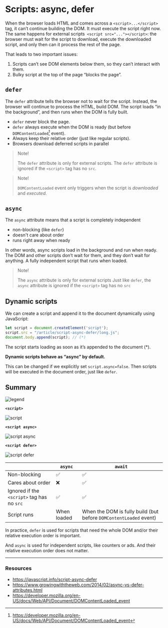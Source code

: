 # Scripts: async, defer

When the browser loads HTML and comes across a `<script>...</script>` tag, it can’t continue building the DOM. It must execute the script right now. The same happens for external scripts` <script src="..."></script>`: the browser must wait for the script to download, execute the downloaded script, and only then can it process the rest of the page.

That leads to two important issues:

1. Scripts can’t see DOM elements below them, so they can’t interact with them.
1. Bulky script at the top of the page “blocks the page”. 

## `defer`

The `defer` attribute tells the browser not to wait for the script. Instead, the browser will continue to process the HTML, build DOM. The script loads “in the background”, and then runs when the DOM is fully built.

- `defer` never block the page.
- `defer` always execute when the DOM is ready (but before `DOMContentLoaded`[^1] event).
- Always keep their relative order (just like regular scripts).
- Browsers download deferred scripts in parallel

> Note!
>
> The `defer` attribute is only for external scripts. The `defer` attribute is ignored if the `<script>` tag has no `src`.

> Note!
>
> `DOMContentLoaded` event only triggers when the script is _downloaded_ and _executed._

## `async`

The `async` attribute means that a script is completely independent

- non-blocking (like `defer`)
- doesn't care about order
- runs right away when ready

In other words, async scripts load in the background and run when ready. The DOM and other scripts don’t wait for them, and they don’t wait for anything. A fully independent script that runs when loaded.

> Note!
>
> The `async` attribute is only for external scripts
> Just like `defer`, the `async` attribute is ignored if the `<script>` tag has no `src`


## Dynamic scripts

We can create a script and append it to the document dynamically using JavaScript:

```js
let script = document.createElement('script');
script.src = "/article/script-async-defer/long.js";
document.body.append(script); // (*)
```

The script starts loading as soon as it’s appended to the document (*).

__Dynamic scripts behave as “async” by default.__

This can be changed if we explicitly set `script.async=false`. Then scripts will be executed in the document order, just like `defer`.

## Summary

![legend](https://www.growingwiththeweb.com/images/2014/02/26/legend.svg)

__`<script>`__

![script](https://www.growingwiththeweb.com/images/2014/02/26/script.svg)

__`<script async>`__

![script async](https://www.growingwiththeweb.com/images/2014/02/26/script-async.svg)

__`<script defer>`__

![script defer](https://www.growingwiththeweb.com/images/2014/02/26/script-defer.svg)


|                                            | `async`     | `await` |
|--------------------------------------------|-------------|---------|
| Non-blocking                               | ✅         | ✅      |
| Cares about order                          | ❌         | ✅      |
| Ignored if the `<script>` tag has no `src` | ✅         | ✅      |
| Script runs                                | When loaded | When the DOM is fully build (but before `DOMContentLoaded` event) |


In practice, `defer` is used for scripts that need the whole DOM and/or their relative execution order is important.

And `async` is used for independent scripts, like counters or ads. And their relative execution order does not matter.

---

### Resources

- https://javascript.info/script-async-defer
- https://www.growingwiththeweb.com/2014/02/async-vs-defer-attributes.html
- https://developer.mozilla.org/en-US/docs/Web/API/Document/DOMContentLoaded_event

[^1]: https://developer.mozilla.org/en-US/docs/Web/API/Document/DOMContentLoaded_event
